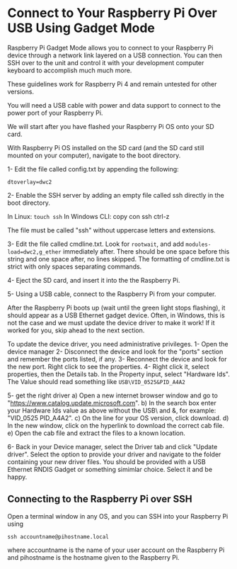 # Connect to Your Raspberry Pi Over USB Using Gadget Mode

Raspberry Pi Gadget Mode allows you to connect to your Raspberry Pi device through a network link layered on a USB connection. You can then SSH over to the unit and control it with your development computer keyboard to accomplish much much more.

These guidelines work for Raspberry Pi 4 and remain untested for other versions.

You will need a USB cable with power and data support to connect to the power port of your Raspberry Pi. 

We will start after you have flashed your Raspberry Pi OS onto your SD card.

With Raspberry Pi OS installed on the SD card (and the SD card still mounted on your computer), navigate to the boot directory.

1- Edit the file called config.txt by appending the following:

```
dtoverlay=dwc2
```

2- Enable the SSH server by adding an empty file called ssh directly in the boot directory.

In Linux: `touch ssh`
In Windows CLI: copy con ssh <ENTER> ctrl-z <ENTER>

The file must be called "ssh" without uppercase letters and extensions.

3- Edit the file called cmdline.txt. Look for `rootwait`, and add `modules-load=dwc2,g_ether` immediately after. There should be one space before this string and one space after, no lines skipped. The formatting of cmdline.txt is strict with only spaces separating commands.

4- Eject the SD card, and insert it into the the Raspberry Pi.

5- Using a USB cable, connect to the Raspberry Pi from your computer.

After the Raspberry Pi boots up (wait until the green light stops flashing), it should appear as a USB Ethernet gadget device. Often, in Windows, this is not the case and we must update the device driver to make it work! If it worked for you, skip ahead to the next section.

To update the device driver, you need administrative privileges.
1- Open the device manager
2- Disconnect the device and look for the "ports" section and remember the ports listed, if any.
3- Reconnect the device and look for the new port. Right click to see the properties.
4- Right click it, select properties, then the Details tab. In the Property input, select "Hardware Ids". The Value should read something like `USB\VID_0525&PID_A4A2
`

5- get the right driver
a) Open a new internet browser window and go to "https://www.catalog.update.microsoft.com".
b) In the search box enter your Hardware Ids value as above without the USB\ and &, for example: "VID_0525 PID_A4A2".
c) On the line for your OS version, click download.
d) In the new window, click on the hyperlink to download the correct cab file.
e) Open the cab file and extract the files to a known location.

6- Back in your Device manager, select the Driver tab and click "Update driver". Select the option to provide your driver and navigate to the folder containing your new driver files. You should be provided with a USB Ethernet RNDIS Gadget or something simimlar choice. Select it and be happy.

## Connecting to the Raspberry Pi over SSH

Open a terminal window in any OS, and you can SSH into your Raspberry Pi using
```
ssh accountname@pihostname.local
```
where accountname is the name of your user account on the Raspberry Pi and pihostname is the hostname given to the Raspberry Pi.